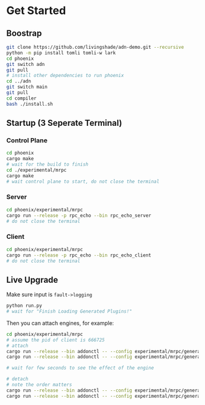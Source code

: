# Get Started

## Boostrap

```bash
git clone https://github.com/livingshade/adn-demo.git --recursive
python -m pip install tomli tomli-w lark
cd phoenix
git switch adn
git pull
# install other dependencies to run phoenix
cd ../adn
git switch main
git pull
cd compiler
bash ./install.sh
```

## Startup (3 Seperate Terminal)

### Control Plane

```bash
cd phoenix
cargo make
# wait for the build to finish
cd ./experimental/mrpc
cargo make
# wait control plane to start, do not close the terminal
```

### Server
 
```bash
cd phoenix/experimental/mrpc
cargo run --release -p rpc_echo --bin rpc_echo_server
# do not close the terminal
```

### Client

```bash
cd phoenix/experimental/mrpc
cargo run --release -p rpc_echo --bin rpc_echo_client
# do not close the terminal
```

## Live Upgrade

Make sure input is `fault->logging`

```bash
python run.py
# wait for "Finish Loading Generated Plugins!"
```

Then you can attach engines, for example:

```bash
cd phoenix/experimental/mrpc
# assume the pid of client is 666725
# attach
cargo run --release --bin addonctl -- --config experimental/mrpc/generated/addonctl/gen_fault_0_attach.toml --pid 666725 --sid 1
cargo run --release --bin addonctl -- --config experimental/mrpc/generated/addonctl/gen_logging_1_detach.toml --pid 666725 --sid 1

# wait for few seconds to see the effect of the engine

# detach
# note the order matters
cargo run --release --bin addonctl -- --config experimental/mrpc/generated/addonctl/gen_logging_1_detach.toml --pid 666725 --sid 1
cargo run --release --bin addonctl -- --config experimental/mrpc/generated/addonctl/gen_fault_0_detach.toml --pid 666725 --sid 1
```